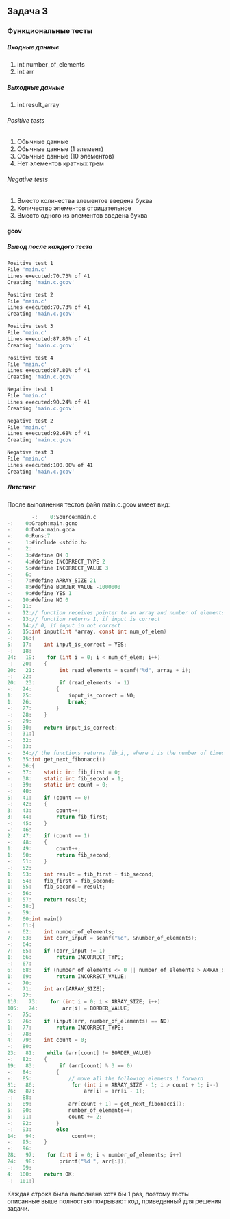 ## Задача 3
### Функциональные тесты
##### Входные данные

1. int number_of_elements
2. int arr

##### Выходные данные

1. int result_array

###### Positive tests

1. Обычные данные
2. Обычные данные (1 элемент)
3. Обычные данные (10 элементов)
4. Нет элементов кратных трем

###### Negative tests

1. Вместо количества элементов введена буква
2. Количество элементов отрицательное
3. Вместо одного из элементов введена буква

#### gcov
##### Вывод после каждого теста

```bash
Positive test 1
File 'main.c'
Lines executed:70.73% of 41
Creating 'main.c.gcov'

Positive test 2
File 'main.c'
Lines executed:70.73% of 41
Creating 'main.c.gcov'

Positive test 3
File 'main.c'
Lines executed:87.80% of 41
Creating 'main.c.gcov'

Positive test 4
File 'main.c'
Lines executed:87.80% of 41
Creating 'main.c.gcov'

Negative test 1
File 'main.c'
Lines executed:90.24% of 41
Creating 'main.c.gcov'

Negative test 2
File 'main.c'
Lines executed:92.68% of 41
Creating 'main.c.gcov'

Negative test 3
File 'main.c'
Lines executed:100.00% of 41
Creating 'main.c.gcov'
```

##### Литстинг
После выполнения тестов файл main.c.gcov имеет вид:

```C
        -:    0:Source:main.c
-:    0:Graph:main.gcno
-:    0:Data:main.gcda
-:    0:Runs:7
-:    1:#include <stdio.h>
-:    2:
-:    3:#define OK 0
-:    4:#define INCORRECT_TYPE 2
-:    5:#define INCORRECT_VALUE 3
-:    6:
-:    7:#define ARRAY_SIZE 21
-:    8:#define BORDER_VALUE -1000000
-:    9:#define YES 1
-:   10:#define NO 0
-:   11:
-:   12:// function receives pointer to an array and number of elements in this array
-:   13:// function returns 1, if input is correct
-:   14:// 0, if input in not correct
5:   15:int input(int *array, const int num_of_elem)
-:   16:{
5:   17:    int input_is_correct = YES;
-:   18:
24:   19:    for (int i = 0; i < num_of_elem; i++)
-:   20:    {
20:   21:        int read_elements = scanf("%d", array + i);
-:   22:
20:   23:        if (read_elements != 1)
-:   24:        {
1:   25:            input_is_correct = NO;
1:   26:            break;
-:   27:        }
-:   28:    }
-:   29:
5:   30:    return input_is_correct;
-:   31:}
-:   32:
-:   33:
-:   34:// the functions returns fib_i,, where i is the number of times, the function was previously called
5:   35:int get_next_fibonacci()
-:   36:{
-:   37:    static int fib_first = 0;
-:   38:    static int fib_second = 1;
-:   39:    static int count = 0;
-:   40:
5:   41:    if (count == 0)
-:   42:    {
3:   43:        count++;
3:   44:        return fib_first;
-:   45:    }
-:   46:
2:   47:    if (count == 1)
-:   48:    {
1:   49:        count++;
1:   50:        return fib_second;
-:   51:    }
-:   52:
1:   53:    int result = fib_first + fib_second;
1:   54:    fib_first = fib_second;
1:   55:    fib_second = result;
-:   56:
1:   57:    return result;
-:   58:}
-:   59:
7:   60:int main()
-:   61:{
-:   62:    int number_of_elements;
7:   63:    int corr_input = scanf("%d", &number_of_elements);
-:   64:
7:   65:    if (corr_input != 1)
1:   66:        return INCORRECT_TYPE;
-:   67:
6:   68:    if (number_of_elements <= 0 || number_of_elements > ARRAY_SIZE)
1:   69:        return INCORRECT_VALUE;
-:   70:
-:   71:    int arr[ARRAY_SIZE];
-:   72:
110:   73:    for (int i = 0; i < ARRAY_SIZE; i++)
105:   74:        arr[i] = BORDER_VALUE;
-:   75:
5:   76:    if (input(arr, number_of_elements) == NO)
1:   77:        return INCORRECT_TYPE;
-:   78:
4:   79:    int count = 0;
-:   80:
23:   81:    while (arr[count] != BORDER_VALUE)
-:   82:    {
19:   83:        if (arr[count] % 3 == 0)
-:   84:        {
-:   85:            // move all the following elements 1 forward
81:   86:            for (int i = ARRAY_SIZE - 1; i > count + 1; i--)
76:   87:                arr[i] = arr[i - 1];
-:   88:
5:   89:            arr[count + 1] = get_next_fibonacci();
5:   90:            number_of_elements++;
5:   91:            count += 2;
-:   92:        }
-:   93:        else
14:   94:            count++;
-:   95:    }
-:   96:
28:   97:    for (int i = 0; i < number_of_elements; i++)
24:   98:        printf("%d ", arr[i]);
-:   99:
4:  100:    return OK;
-:  101:}

```

Каждая строка была выполнена хотя бы 1 раз, поэтому тесты описанные выше
полностью покрывают код, приведенный для решения задачи.
